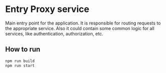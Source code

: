 # Entry Proxy service
Main entry point for the application. It is responsible for routing requests to the appropriate service.
Also it could contain some common logic for all services, like authentication, authorization, etc.

## How to run
```bash
npm run build
npm run start
```